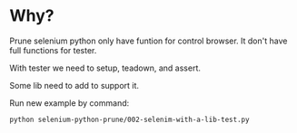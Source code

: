 # Why?

Prune selenium python only have funtion for control browser. It don't have full functions for tester.

With tester we need to setup, teadown, and assert.

Some lib need to add to support it.

Run new example by command: 

```
python selenium-python-prune/002-selenim-with-a-lib-test.py
```